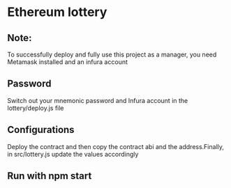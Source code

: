 # Ethereum lottery

## Note:
To successfully deploy and fully use this project as a manager, you need Metamask installed and an infura account

## Password
Switch out your mnemonic password and Infura account in the lottery/deploy.js file

## Configurations
Deploy the contract and then copy the contract abi and the address.Finally, in src/lottery.js update the values accordingly

## Run with npm start
